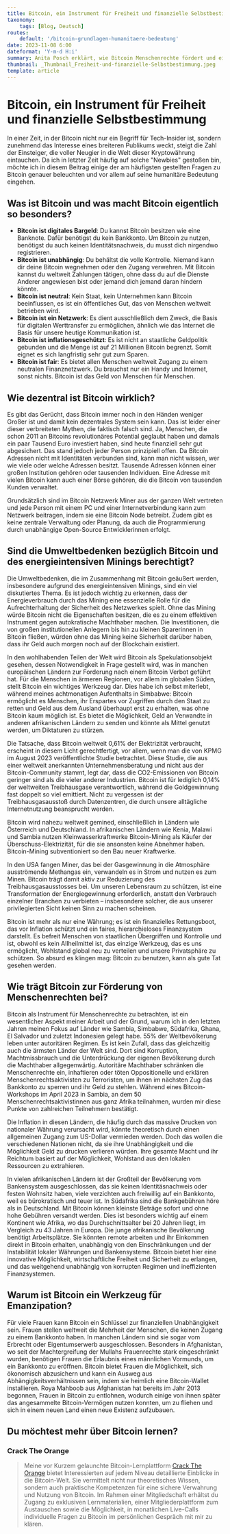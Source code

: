```yaml
---
title: Bitcoin, ein Instrument für Freiheit und finanzielle Selbstbestimmung
taxonomy:
    tags: [Blog, Deutsch]
routes:
    default: '/bitcoin-grundlagen-humanitaere-bedeutung'
date: 2023-11-08 6:00
dateformat: 'Y-m-d H:i'
summary: Anita Posch erklärt, wie Bitcoin Menschenrechte fördert und ein wichtiges Werkzeug für Menschen in autoritären Regimen bietet.
thumbnail: _Thumbnail_Freiheit-und-finanzielle-Selbstbestimmung.jpeg
template: article
---
```


# Bitcoin, ein Instrument für Freiheit und finanzielle Selbstbestimmung
In einer Zeit, in der Bitcoin nicht nur ein Begriff für Tech-Insider ist, sondern zunehmend das Interesse eines breiteren Publikums weckt, steigt die Zahl der Einsteiger, die voller Neugier in die Welt dieser Kryptowährung eintauchen. Da ich in letzter Zeit häufig auf solche "Newbies" gestoßen bin, möchte ich in diesem Beitrag einige der am häufigsten gestellten Fragen zu Bitcoin genauer beleuchten und vor allem auf seine humanitäre Bedeutung eingehen.

## Was ist Bitcoin und was macht Bitcoin eigentlich so besonders?
 
* **Bitcoin ist digitales Bargeld**: Du kannst Bitcoin besitzen wie eine Banknote. Dafür benötigst du kein Bankkonto. Um Bitcoin zu nutzen, benötigst du auch keinen Identitätsnachweis, du musst dich nirgendwo registrieren. 
* **Bitcoin ist unabhängig**: Du behältst die volle Kontrolle. Niemand kann dir deine Bitcoin wegnehmen oder den Zugang verwehren. Mit Bitcoin kannst du weltweit Zahlungen tätigen, ohne dass du auf die Dienste Anderer angewiesen bist oder jemand dich jemand daran hindern könnte.
* **Bitcoin ist neutral**: Kein Staat, kein Unternehmen kann Bitcoin beeinflussen, es ist ein öffentliches Gut, das von Menschen weltweit betrieben wird.
* **Bitcoin ist ein Netzwerk**: Es dient ausschließlich dem Zweck, die Basis für digitalen Werttransfer zu ermöglichen, ähnlich wie das Internet die Basis für unsere heutige Kommunikation ist.
* **Bitcoin ist inflationsgeschützt**: Es ist nicht an staatliche Geldpolitik gebunden und die Menge ist auf 21 Millionen Bitcoin begrenzt. Somit eignet es sich langfristig sehr gut zum Sparen.
* **Bitcoin ist fair**: Es bietet allen Menschen weltweit Zugang zu einem neutralen Finanznetzwerk. Du brauchst nur ein Handy und Internet, sonst nichts. Bitcoin ist das Geld von Menschen für Menschen.

## Wie dezentral ist Bitcoin wirklich?
Es gibt das Gerücht, dass Bitcoin immer noch in den Händen weniger Großer ist und damit kein dezentrales System sein kann. Das ist leider einer dieser verbreiteten Mythen, die faktisch falsch sind. Ja, Menschen, die schon 2011 an Bitcoins revolutionäres Potential geglaubt haben und damals ein paar Tausend Euro investiert haben, sind heute finanziell sehr gut abgesichert. Das stand jedoch jeder Person prinzipiell offen. Da Bitcoin Adressen nicht mit Identitäten verbunden sind, kann man nicht wissen, wer wie viele oder welche Adressen besitzt. Tausende Adressen können einer großen Institution gehören oder tausenden Individuen. Eine Adresse mit vielen Bitcoin kann auch einer Börse gehören, die die Bitcoin von tausenden Kunden verwaltet. 

Grundsätzlich sind im Bitcoin Netzwerk Miner aus der ganzen Welt vertreten und jede Person mit einem PC und einer Internetverbindung kann zum Netzwerk beitragen, indem sie eine Bitcoin Node betreibt. Zudem gibt es keine zentrale Verwaltung oder Planung, da auch die Programmierung durch unabhängige Open-Source Entwicklerinnen erfolgt. 

## Sind die Umweltbedenken bezüglich Bitcoin und des energieintensiven Minings berechtigt?
Die Umweltbedenken, die im Zusammenhang mit Bitcoin geäußert werden, insbesondere aufgrund des energieintensiven Minings, sind ein viel diskutiertes Thema. Es ist jedoch wichtig zu erkennen, dass der Energieverbrauch durch das Mining eine essenzielle Rolle für die Aufrechterhaltung der Sicherheit des Netzwerkes spielt. Ohne das Mining würde Bitcoin nicht die Eigenschaften besitzen, die es zu einem effektiven Instrument gegen autokratische Machthaber machen. Die Investitionen, die von großen institutionellen Anlegern bis hin zu kleinen Sparerinnen in Bitcoin fließen, würden ohne das Mining keine Sicherheit darüber haben, dass ihr Geld auch morgen noch auf der Blockchain existiert.

In den wohlhabenden Teilen der Welt wird Bitcoin als Spekulationsobjekt gesehen, dessen Notwendigkeit in Frage gestellt wird, was in manchen europäischen Ländern zur Forderung nach einem Bitcoin Verbot geführt hat. Für die Menschen in ärmeren Regionen, vor allem im globalen Süden, stellt Bitcoin ein wichtiges Werkzeug dar. Dies habe ich selbst miterlebt,  während meines achtmonatigen Aufenthalts in Simbabwe: Bitcoin ermöglicht es Menschen, ihr Erspartes vor Zugriffen durch den Staat zu retten und Geld aus dem Ausland überhaupt erst zu erhalten, was ohne Bitcoin kaum möglich ist. Es bietet die Möglichkeit, Geld an Verwandte in anderen afrikanischen Ländern zu senden und könnte als Mittel genutzt werden, um Diktaturen zu stürzen.

Die Tatsache, dass Bitcoin weltweit 0,61% der Elektrizität verbraucht, erscheint in diesem Licht gerechtfertigt, vor allem, wenn man die von KPMG im August 2023 veröffentlichte Studie betrachtet. Diese Studie, die aus einer weltweit anerkannten Unternehmensberatung und nicht aus der Bitcoin-Community stammt, legt dar, dass die CO2-Emissionen von Bitcoin geringer sind als die vieler anderer Industrien. Bitcoin ist für lediglich 0,14% der weltweiten Treibhausgase verantwortlich, während die Goldgewinnung fast doppelt so viel emittiert. Nicht zu vergessen ist der Treibhausgasausstoß durch Datenzentren, die durch unsere alltägliche Internetnutzung beansprucht werden.

Bitcoin wird nahezu weltweit gemined, einschließlich in Ländern wie Österreich und Deutschland. In afrikanischen Ländern wie Kenia, Malawi und Sambia nutzen Kleinwasserkraftwerke Bitcoin-Mining als Käufer der Überschuss-Elektrizität, für die sie ansonsten keine Abnehmer haben. Bitcoin-Mining subventioniert so den Bau neuer Kraftwerke. 

In den USA fangen Miner, das bei der Gasgewinnung in die Atmosphäre ausströmende Methangas ein, verwandeln es in Strom und nutzen es zum Minen. Bitcoin trägt damit aktiv zur Reduzierung des Treibhausgasausstosses bei. Um unseren Lebensraum zu schützen, ist eine Transformation der Energiegewinnung erforderlich, anstatt den Verbrauch einzelner Branchen zu verbieten – insbesondere solcher, die aus unserer privilegierten Sicht keinen Sinn zu machen scheinen.

Bitcoin ist mehr als nur eine Währung; es ist ein finanzielles Rettungsboot, das vor Inflation schützt und ein faires, hierarchieloses Finanzsystem darstellt. Es befreit Menschen von staatlichen Übergriffen und Kontrolle und ist, obwohl es kein Allheilmittel ist, das einzige Werkzeug, das es uns ermöglicht, Wohlstand global neu zu verteilen und unsere Privatsphäre zu schützen. So absurd es klingen mag: Bitcoin zu benutzen, kann als gute Tat gesehen werden.

## Wie trägt Bitcoin zur Förderung von Menschenrechten bei?
Bitcoin als Instrument für Menschenrechte zu betrachten, ist ein wesentlicher Aspekt meiner Arbeit und der Grund, warum ich in den letzten Jahren meinen Fokus auf Länder wie Sambia, Simbabwe, Südafrika, Ghana, El Salvador und zuletzt Indonesien gelegt habe. 55% der Weltbevölkerung leben unter autoritären Regimen. Es ist kein Zufall, dass das gleichzeitig auch die ärmsten Länder der Welt sind. Dort sind Korruption, Machtmissbrauch und die Unterdrückung der eigenen Bevölkerung durch die Machthaber allgegenwärtig. Autoritäre Machthaber schränken die Menschenrechte ein, inhaftieren oder töten Oppositionelle und erklären Menschenrechtsaktivisten zu Terroristen, um ihnen im nächsten Zug das Bankkonto zu sperren und ihr Geld zu stehlen. Während eines Bitcoin-Workshops im April 2023 in Sambia, an dem 50 Menschenrechtsaktivistinnen aus ganz Afrika teilnahmen, wurden mir diese Punkte von zahlreichen Teilnehmern bestätigt.

Die Inflation in diesen Ländern, die häufig durch das massive Drucken von nationaler Währung verursacht wird, könnte theoretisch durch einen allgemeinen Zugang zum US-Dollar vermieden werden. Doch das wollen die verschiedenen Nationen nicht, da sie ihre Unabhängigkeit und die Möglichkeit Geld zu drucken verlieren würden. Ihre gesamte Macht und ihr Reichtum basiert auf der Möglichkeit, Wohlstand aus den lokalen Ressourcen zu extrahieren. 

In vielen afrikanischen Ländern ist der Großteil der Bevölkerung vom Bankensystem ausgeschlossen, das sie keinen Identitäsnachweis oder festen Wohnsitz haben, viele verzichten auch freiwillig auf ein Bankkonto, weil es bürokratisch und teuer ist. In Südafrika sind die Bankgebühren höre als in Deutschland. Mit Bitcoin können kleinste Beträge sofort und ohne hohe Gebühren versandt werden. Dies ist besonders wichtig auf einem Kontinent wie Afrika, wo das Durchschnittsalter bei 20 Jahren liegt, im Vergleich zu 43 Jahren in Europa. Die junge afrikanische Bevölkerung benötigt Arbeitsplätze. Sie könnten remote arbeiten und ihr Einkommen direkt in Bitcoin erhalten, unabhängig von den Einschränkungen und der Instabilität lokaler Währungen und Bankensysteme. Bitcoin bietet hier eine innovative Möglichkeit, wirtschaftliche Freiheit und Sicherheit zu erlangen, und das weitgehend unabhängig von korrupten Regimen und ineffizienten Finanzsystemen.

## Warum ist Bitcoin ein Werkzeug für Emanzipation?
Für viele Frauen kann Bitcoin ein Schlüssel zur finanziellen Unabhängigkeit sein. Frauen stellen weltweit die Mehrheit der Menschen, die keinen Zugang zu einem Bankkonto haben. In manchen Ländern sind sie sogar vom Erbrecht oder Eigentumserwerb ausgeschlossen.  Besonders in Afghanistan, wo seit der Machtergreifung der Mullahs Frauenrechte stark eingeschränkt wurden, benötigen Frauen die Erlaubnis eines männlichen Vormunds, um ein Bankkonto zu eröffnen. Bitcoin bietet Frauen die Möglichkeit, sich ökonomisch abzusichern und kann ein Ausweg aus Abhängigkeitsverhältnissen sein, indem sie heimlich eine Bitcoin-Wallet installieren. Roya Mahboob aus Afghanistan hat bereits im Jahr 2013 begonnen, Frauen in Bitcoin zu entlohnen, wodurch einige von ihnen später das angesammelte Bitcoin-Vermögen nutzen konnten, um zu fliehen und sich in einem neuen Land einen neue Existenz aufzubauen.

## Du möchtest mehr über Bitcoin lernen? 

### Crack The Orange

> Meine vor Kurzem gelaunchte Bitcoin-Lernplattform [Crack The Orange](https://cracktheorange.com) bietet Interessierten auf jedem Niveau detaillierte Einblicke in die Bitcoin-Welt. Sie vermittelt nicht nur theoretisches Wissen, sondern auch praktische Kompetenzen für eine sichere Verwahrung und Nutzung von Bitcoin. Im Rahmen einer Mitgliedschaft erhältst du Zugang zu exklusiven Lernmaterialien, einer Mitgliederplattform zum Austauschen sowie die Möglichkeit, in monatlichen Live-Calls individuelle Fragen zu Bitcoin im persönlichen Gespräch mit mir zu klären.
